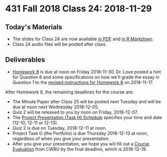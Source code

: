 # 431 Fall 2018 Class 24: 2018-11-29

## Today's Materials

- The slides for Class 24 are now available [in PDF](https://github.com/THOMASELOVE/431-2018/blob/master/slides/class24/431_class-24-slides_2018.pdf) and [in R Markdown](https://github.com/THOMASELOVE/THOMASELOVE/431-2018/master/slides/class24/431_class-24-slides_2018.Rmd).
- Class 24 audio files will be posted after class.

## Deliverables

- [Homework 8](https://github.com/THOMASELOVE/431-2018/tree/master/homework/Homework8) is due at noon on Friday 2018-11-30. Dr. Love posted a hint for Question 6 and some specifications on how we'll grade the essay in Question 1 to the [revised instructions for Homework 8](https://github.com/THOMASELOVE/431-2018/blob/master/homework/Homework8/431-2018-hw8.md) on 2018-11-17.

After Homework 8, the remaining deadlines for the course are:
- The Minute Paper after Class 25 will be posted next Tuesday and will be due at noon next Wednesday 2018-12-05.
- Quiz 2 will be released to you by noon on Friday, 2018-12-07.
- The [Project Presentation (Task H) Schedule](http://bit.ly/431-2018-project-schedule) specifies your time and date (12-10, 12-11 or 12-13).
- Quiz 2 is due on Tuesday, 2018-12-11 at noon.
- Project Task G (the Portfolio) is due Thursday 2018-12-13 at noon, regardless of when you give your presentation.
- After you give your presentation, we hope you will fill out a [Course Evaluation](https://webapps.case.edu/courseevals/) from CWRU by the final deadline, which is 2018-12-19.

